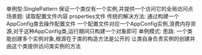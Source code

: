 单例型:SinglePattern
    保证一个类仅有一个实例,并提供一个访问它的全局访问点
    场景题:
        读取配置文件内容 properties文件
    传统的解决方法:
        通过构建一个AppConfig类去操作配置文件
        一个配置文件对应一个AppConfig实例,浪费内存资源,对于这种AppConfig类,运行期间只构建一个对象即可
    单例模式:
        思路:
            一个类能创建多个实例对象,根源在于类的构造方法是公开的
            让类自身负责实例的创建并由这个类提供访问类实例的方法
        